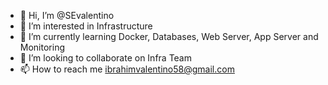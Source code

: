 - 👋 Hi, I’m @SEvalentino
- 👀 I’m interested in Infrastructure
- 🌱 I’m currently learning Docker, Databases, Web Server, App Server and Monitoring
- 💞️ I’m looking to collaborate on Infra Team
- 📫 How to reach me ibrahimvalentino58@gmail.com
